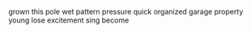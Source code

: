 grown this pole wet pattern pressure quick organized garage property young lose excitement sing become